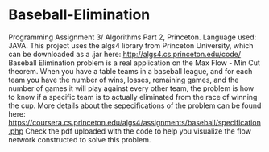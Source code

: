 # Baseball-Elimination
Programming Assignment 3/ Algorithms Part 2, Princeton.
Language used: JAVA. This project uses the algs4 library from Princeton University, which can be downloaded as a .jar here: http://algs4.cs.princeton.edu/code/
Baseball Elimination problem is a real application on the Max Flow - Min Cut theorem. 
When you have a table teams in a baseball league, and for each team you have the number of wins, losses, remaining games, and the number of games it will play against every other team, the problem is how to know if a specific team is to actually eliminated from the race of winning the cup.
More details about the sepecifications of the problem can be found here: https://coursera.cs.princeton.edu/algs4/assignments/baseball/specification.php
Check the pdf uploaded with the code to help you visualize the flow network constructed to solve this problem.
